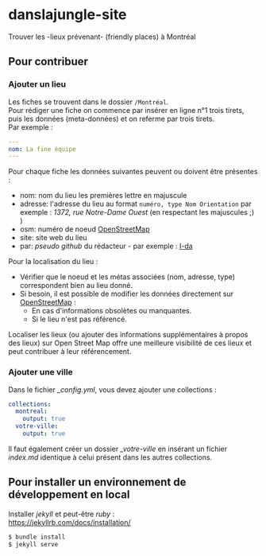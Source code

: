 # danslajungle-site

Trouver les -lieux prévenant- (friendly places) à Montréal

## Pour contribuer

### Ajouter un lieu

Les fiches se trouvent dans le dossier `/Montréal`.  
Pour rédiger une fiche on commence par insérer en ligne n°1 trois tirets, puis les données (meta-données) et on referme par trois tirets.  
Par exemple : 

```yaml
---  
nom: La fine équipe
---
```

Pour chaque fiche les données suivantes peuvent ou doivent être présentes :

- nom: nom du lieu les premières lettre en majuscule
- adresse: l'adresse du lieu au format `numéro, type Nom Orientation` par exemple : _1372, rue Notre-Dame Ouest_ (en respectant les majuscules ;) )
- osm: numéro de noeud [OpenStreetMap](https://wiki.openstreetmap.org/wiki/FR:N%C5%93ud)
- site: site web du lieu
- par: _pseudo github_ du rédacteur - par exemple : [I-da](https://github.com/I-da)

Pour la localisation du lieu :

- Vérifier que le noeud et les métas associées (nom, adresse, type) correspondent bien au lieu donné.
- Si besoin, il est possible de modifier les données directement sur [OpenStreetMap](https://www.openstreetmap.org) :
  - En cas d'informations obsolètes ou manquantes.
  - Si le lieu n'est pas référencé.
  
Localiser les lieux (ou ajouter des informations supplémentaires à propos des lieux) sur Open Street Map offre une meilleure visibilité de ces lieux et peut contribuer à leur référencement.

### Ajouter une ville

Dans le fichier _\_config.yml_, vous devez ajouter une collections :

```yaml
collections:
  montreal:
    output: true
  votre-ville:
    output: true
```

Il faut également créer un dossier _\_votre-ville_ en insérant un fichier _index.md_ identique à celui présent dans les autres collections.

## Pour installer un environnement de développement en local

Installer _jekyll_ et peut-être _ruby_ :  
https://jekyllrb.com/docs/installation/

```bash
$ bundle install
$ jekyll serve
```
